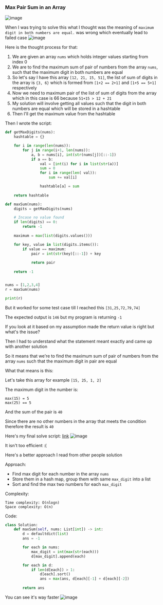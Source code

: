 <h3> Max Pair Sum in an Array </h3>

![image](https://github.com/h4ckyou/h4ckyou.github.io/assets/127159644/2a791492-1663-4350-bb9d-d02a80d1a457)

When I was trying to solve this what I thought was the meaning of `maximum digit in both numbers are equal.` was wrong which eventually lead to failed case
![image](https://github.com/h4ckyou/h4ckyou.github.io/assets/127159644/8b4747ea-2ef3-482d-8976-1b9a611076c0)

Here is the thought process for that:

1. We are given an array `nums` which holds integer values starting from index 0
2. We are to find the maximum sum of pair of numbers from the array `nums`, such that the maximum digit in both numbers are equal
3. So let's say I have this array `[12, 21, 15, 51]`, the list of sum of digits in the array is `{3, 6}` which is formed from `[1+2 == 2+1]` and `[1+5 == 5+1]` respectively
4. Now we need to maximum pair of the list of sum of digits from the array which in this case is 66 because `51+15 > 12 + 21`
5. My solution will involve getting all values such that the digit in both numbers are equal which will be stored in a hashtable
6. Then I'll get the maximum value from the hashtable

Then I wrote the script:

```python
def getMaxDigits(nums):
    hashtable = {}

    for i in range(len(nums)):
        for j in range(i+1, len(nums)):
            a, b = nums[i], int(str(nums[j])[::-1])
            if a == b:
                val = [int(i) for i in list(str(a))]
                sum = 0
                for i in range(len( val)):
                    sum += val[i]

                hashtable[a] = sum
    
    return hashtable

def maxSum(nums):
    digits = getMaxDigits(nums)

    # Incase no value found
    if len(digits) == 0:
        return -1
        
    maximum = max(list(digits.values()))

    for key, value in list(digits.items()):
        if value == maximum:
            pair = int(str(key)[::-1]) + key
            
            return pair
    
    return -1


nums = [1,2,3,4]
r = maxSum(nums)

print(r)
```

But it worked for some test case till I reached this `[31,25,72,79,74]` 

The expected output is `146` but my program is returning `-1` 

If you look at it based on my assumption made the return value is right but what's the issue?

Then I had to understand what the statement meant exactly and came up with another solution

So it means that we're to find the maximum sum of pair of numbers from the array `nums` such that the maximum digit in pair are equal

What that means is this:

Let's take this array for example `[15, 25, 1, 2]`

The maximum digit in the number is:

```
max(15) = 5
max(25) == 5
```

And the sum of the pair is `40`

Since there are no other numbers in the array that meets the condition therefore the result is `40`

Here's my final solve script: [link]()
![image](https://github.com/h4ckyou/h4ckyou.github.io/assets/127159644/6400b80a-f9c1-4666-aec4-ddd7d960216f)

It isn't too efficient :(

Here's a better approach I read from other people solution

Approach:

- Find max digit for each number in the array `nums`
- Store them in a hash map, group them with same `max_digit` into a list
- Sort and find the max two numbers for each `max_digit`

Complexity:

```
Time complexity: O(nlogn)
Space complexity: O(n)
```

Code:

```python
class Solution:
    def maxSum(self, nums: List[int]) -> int:
        d = defaultdict(list)
        ans = -1

        for each in nums:
            max_digit = int(max(str(each)))
            d[max_digit].append(each)

        for each in d:
            if len(d[each]) > 1:
                d[each].sort()
                ans = max(ans, d[each][-1] + d[each][-2])    
                
        return ans
```

You can see it's way faster 
![image](https://github.com/h4ckyou/h4ckyou.github.io/assets/127159644/deb4520c-3fb7-4880-8791-4309af829d40)

